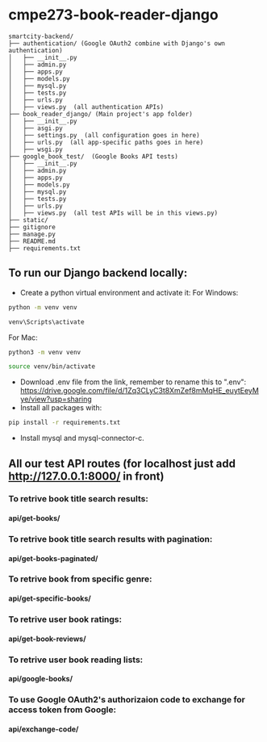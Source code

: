 # cmpe273-book-reader-django
```
smartcity-backend/
├── authentication/ (Google OAuth2 combine with Django's own authentication)
│   ├── __init__.py
│   ├── admin.py
│   ├── apps.py
│   ├── models.py
│   ├── mysql.py
│   ├── tests.py
│   ├── urls.py
│   ├── views.py  (all authentication APIs)
├── book_reader_django/ (Main project's app folder)
│   ├── __init__.py
│   ├── asgi.py
│   ├── settings.py  (all configuration goes in here)
│   ├── urls.py  (all app-specific paths goes in here)
│   ├── wsgi.py
├── google_book_test/  (Google Books API tests)
│   ├── __init__.py
│   ├── admin.py
│   ├── apps.py
│   ├── models.py
│   ├── mysql.py
│   ├── tests.py
│   ├── urls.py
│   ├── views.py  (all test APIs will be in this views.py)
├── static/
├── gitignore
├── manage.py
├── README.md
├── requirements.txt
```

## To run our Django backend locally:
- Create a python virtual environment and activate it:
For Windows:
```bash 
python -m venv venv
```
```bash
venv\Scripts\activate
```
For Mac:
```bash
python3 -m venv venv
```
```bash
source venv/bin/activate
```
- Download .env file from the link, remember to rename this to ".env": 
https://drive.google.com/file/d/1Zq3CLyC3t8XmZef8mMqHE_euytEeyMye/view?usp=sharing
- Install all packages with:
```bash
pip install -r requirements.txt
```
- Install mysql and mysql-connector-c.


## All our test API routes (for localhost just add http://127.0.0.1:8000/ in front)
### To retrive book title search results:
#### api/get-books/ 
### To retrive book title search results with pagination: 
#### api/get-books-paginated/
### To retrive book from specific genre: 
#### api/get-specific-books/
### To retrive user book ratings:
#### api/get-book-reviews/
### To retrive user book reading lists:
#### api/google-books/
### To use Google OAuth2's authorizaion code to exchange for access token from Google:
#### api/exchange-code/